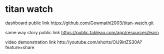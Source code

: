 # titan watch


dashboard public link https://github.com/Gowmathi2003/titan-watch.git

same way story public link https://public.tableau.com/app/resources/learn

video demonstration link htts://youtube.com/shorts/OlJ9ktZS30A?feature=share
